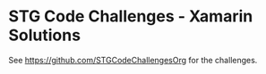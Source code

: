 # STG Code Challenges - Xamarin Solutions

See https://github.com/STGCodeChallengesOrg for the challenges.